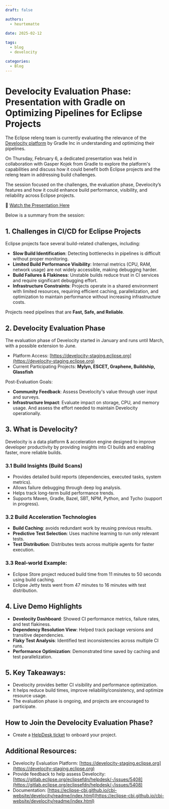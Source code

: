 ```yaml
---
draft: false

authors:
  - heurtematte
  
date: 2025-02-12

tags:
  - blog
  - develocity

categories:
  - Blog
---
```


# Develocity Evaluation Phase: Presentation with Gradle on Optimizing Pipelines for Eclipse Projects

The Eclipse releng team is currently evaluating the relevance of the [Develocity platform](https://gradle.com/develocity/) by Gradle Inc in understanding and optimizing their pipelines.

On Thursday, February 6, a dedicated presentation was held in collaboration with Gasper Kojek from Gradle to explore the platform's capabilities and discuss how it could benefit both Eclipse projects and
the releng team in addressing build challenges.

The session focused on the challenges, the evaluation phase, Develocity’s features and how it could enhance build performance, visibility, and reliability across Eclipse projects.

🎥 [Watch the Presentation Here](https://youtu.be/YWIbzmNFJVM)

Below is a summary from the session:

## 1. Challenges in CI/CD for Eclipse Projects

Eclipse projects face several build-related challenges, including:

* **Slow Build Identification**: Detecting bottlenecks in pipelines is difficult without proper monitoring.
* **Limited Build Performance Visibility**: Internal metrics (CPU, RAM, network usage) are not widely accessible, making debugging harder.
* **Build Failures & Flakiness**: Unstable builds reduce trust in CI services and require significant debugging effort.
* **Infrastructure Constraints**: Projects operate in a shared environment with limited resources, requiring efficient caching, parallelization, and optimization to maintain performance without increasing infrastructure costs.

Projects need pipelines that are **Fast, Safe, and Reliable**.

## 2. Develocity Evaluation Phase

The evaluation phase of Develocity started in January and runs until March, with a possible extension to June.

* Platform Access: [https://develocity-staging.eclipse.org](https://develocity-staging.eclipse.org)
* Current Participating Projects: **Mylyn, ESCET, Graphene, Buildship, Glassfish**

Post-Evaluation Goals:

* **Community Feedback**: Assess Develocity's value through user input and surveys.
* **Infrastructure Impact**: Evaluate impact on storage, CPU, and memory usage. And assess the effort needed to maintain Develocity operationally.

## 3. What is Develocity?

Develocity is a data platform & acceleration engine designed to improve developer productivity by providing insights into CI builds and enabling faster, more reliable builds.

### 3.1 Build Insights (Build Scans)

* Provides detailed build reports (dependencies, executed tasks, system metrics).
* Allows failure debugging through deep log analysis.
* Helps track long-term build performance trends.
* Supports Maven, Gradle, Bazel, SBT, NPM, Python, and Tycho (support in progress).

### 3.2 Build Acceleration Technologies

* **Build Caching**: avoids redundant work by reusing previous results.
* **Predictive Test Selection**: Uses machine learning to run only relevant tests.
* **Test Distribution**: Distributes tests across multiple agents for faster execution.

### 3.3 Real-world Example:

* Eclipse Store project reduced build time from 11 minutes to 50 seconds using build caching.
* Eclipse Jetty tests went from 47 minutes to 16 minutes with test distribution.

## 4. Live Demo Highlights

* **Develocity Dashboard**: Showed CI performance metrics, failure rates, and test flakiness.
* **Dependency Resolution View**: Helped track package versions and transitive dependencies.
* **Flaky Test Analysis**: Identified test inconsistencies across multiple CI runs.
* **Performance Optimization**: Demonstrated time saved by caching and test parallelization.

## 5. Key Takeaways:

* Develocity provides better CI visibility and performance optimization.
* It helps reduce build times, improve reliability/consistency, and optimize resource usage.
* The evaluation phase is ongoing, and projects are encouraged to participate.

## How to Join the Develocity Evaluation Phase?

* Create a [HelpDesk ticket](https://gitlab.eclipse.org/eclipsefdn/helpdesk/-/issues/new) to onboard your project.

## Additional Resources:

* Develocity Evaluation Platform: [https://develocity-staging.eclipse.org](https://develocity-staging.eclipse.org)
* Provide feedback to help assess Develocity: [https://gitlab.eclipse.org/eclipsefdn/helpdesk/-/issues/5408](https://gitlab.eclipse.org/eclipsefdn/helpdesk/-/issues/5408)
* Documentation: [https://eclipse-cbi.github.io/cbi-website/develocity/readme/index.html](https://eclipse-cbi.github.io/cbi-website/develocity/readme/index.html)
